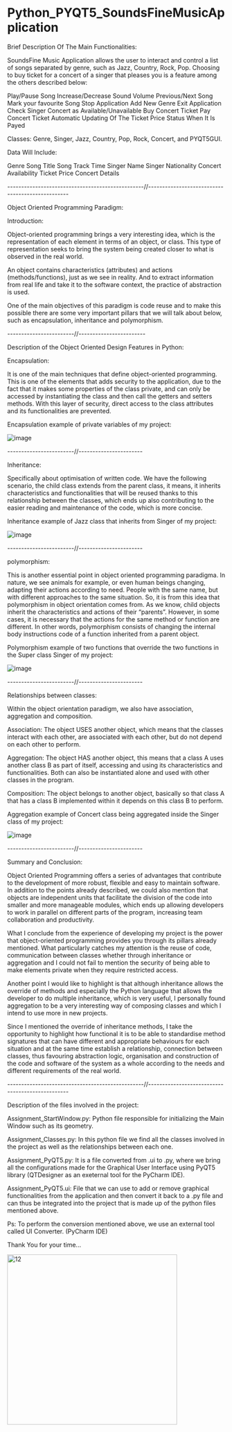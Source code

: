 # Python_PYQT5_SoundsFineMusicApplication

Brief Description Of The Main Functionalities: 

SoundsFine Music Application allows the user to interact and control a list of songs separated by genre, such as Jazz, Country, Rock, Pop. Choosing to buy ticket for a concert of a singer that pleases you is a feature among the others described below:

Play/Pause Song
Increase/Decrease Sound Volume 
Previous/Next Song
Mark your favourite Song
Stop Application
Add New Genre
Exit Application
Check Singer Concert as Available/Unavailable
Buy Concert Ticket
Pay Concert Ticket
Automatic Updating Of The Ticket Price Status When It Is Payed

Classes: Genre, Singer, Jazz, Country,  Pop, Rock, Concert, and PYQT5GUI.

Data Will Include:  

Genre
Song Title
Song Track Time
Singer Name
Singer Nationality
Concert Availability
Ticket Price
Concert Details


-------------------------------------------------//-------------------------------------------------

Object Oriented Programming Paradigm:

Introduction:

Object-oriented programming brings a very interesting idea, which is the representation of each element in terms of an object, or class. This type of representation seeks to bring the system being created closer to what is observed in the real world. 

An object contains characteristics (attributes) and actions (methods/functions), just as we see in reality. And to extract information from real life and take it to the software context, the practice of abstraction is used.

One of the main objectives of this paradigm is code reuse and to make this possible there are some very important pillars that we will talk about below, such as encapsulation, inheritance and polymorphism.

------------------------//------------------------

Description of the Object Oriented Design Features in Python: 


Encapsulation:

It is one of the main techniques that define object-oriented programming. This is one of the elements that adds security to the application, due to the fact that it makes some properties of the class private, and can only be accessed by instantiating the class and then call the getters and setters methods. With this layer of security, direct access to the class attributes and its functionalities are prevented.


Encapsulation example of private variables of my project:

![image](https://github.com/FE7R7/PYTHON_PYQT5_SoundsFineMusicApplication/assets/147453330/1862fef2-b581-4057-8d9b-13441c26bdf7)


------------------------//-----------------------

Inheritance:

Specifically about optimisation of written code. We have the following scenario, the child class extends from the parent class, it means, it inherits characteristics and functionalities that will be reused thanks to this relationship between the classes, which ends up also contributing to the easier reading and maintenance of the code, which is more concise.


Inheritance example of Jazz class that inherits from Singer of my project:

![image](https://github.com/FE7R7/PYTHON_PYQT5_SoundsFineMusicApplication/assets/147453330/274e2ec8-af62-4dd3-a11d-3715c8ba4f66)


------------------------//-----------------------

polymorphism:

This is another essential point in object oriented programming paradigma. In nature, we see animals for example, or even human beings changing, adapting their actions according to need. People with the same name, but with different approaches to the same situation. So, it is from this idea that polymorphism in object orientation comes from. As we know, child objects inherit the characteristics and actions of their “parents”. However, in some cases, it is necessary that the actions for the same method or function are different. In other words, polymorphism consists of changing the internal body instructions code of a function inherited from a parent object.

Polymorphism example of two functions that override the two functions in the Super class Singer of my project:

![image](https://github.com/FE7R7/PYTHON_PYQT5_SoundsFineMusicApplication/assets/147453330/72ac0ad7-77a3-4a76-9e77-ab1866a00066)


------------------------//-----------------------

Relationships between classes:

Within the object orientation paradigm, we also have association, aggregation and composition.


Association: The object USES another object, which means that the classes interact with each other, are associated with each other, but do not depend on each other to perform.


Aggregation: The object HAS another object, this means that a class A uses another class B as part of itself, accessing and using its characteristics and functionalities. Both can also be instantiated alone and used with other classes in the program.


Composition: The object belongs to another object, basically so that class A that has a class B implemented within it depends on this class B to perform.


Aggregation example of Concert class being aggregated inside the Singer class of my project:


![image](https://github.com/FE7R7/PYTHON_PYQT5_SoundsFineMusicApplication/assets/147453330/0a54f779-2030-4728-b853-41adf37f9848)



------------------------//-----------------------

Summary and Conclusion:


Object Oriented Programming offers a series of advantages that contribute to the development of more robust, flexible and easy to maintain software. In addition to the points already described, we could also mention that objects are independent units that facilitate the division of the code into smaller and more manageable modules, which ends up allowing developers to work in parallel on different parts of the program, increasing team collaboration and productivity.

What I conclude from the experience of developing my project is the power that object-oriented programming provides you through its pillars already mentioned. What particularly catches my attention is the reuse of code, communication between classes whether through inheritance or aggregation and I could not fail to mention the security of being able to make elements private when they require restricted access.

Another point I would like to highlight is that although inheritance allows the override of methods and especially the Python language that allows the developer to do multiple inheritance, which is very useful, I personally found aggregation to be a very interesting way of composing classes and which I intend to use more in new projects.

Since I mentioned the override of inheritance methods, I take the opportunity to highlight how functional it is to be able to standardise method signatures that can have different and appropriate behaviours for each situation and at the same time establish a relationship, connection between classes, thus favouring abstraction logic, organisation and construction of the code and software of the system as a whole according to the needs and different requirements of the real world.


-------------------------------------------------//-------------------------------------------------

Description of the files involved in the project:

Assignment_StartWindow.py: Python file responsible for initializing the Main Window such as its geometry.

Assignment_Classes.py: In this python file we find all the classes involved in the project as well as the relationships between each one.

Assignment_PyQT5.py: It is a file converted from .ui to .py, where we bring all the configurations made for the Graphical User Interface using PyQT5 library (QTDesigner as an exeternal tool for the PyCharm IDE).

Assignment_PyQT5.ui: File that we can use to add or remove graphical functionalities from the application and then convert it back to a .py file and can thus be integrated into the project that is made up of the python files mentioned above.

Ps: To perform the conversion mentioned above, we use an external tool called UI Converter. (PyCharm IDE)

Thank You for your time...


<img width="392" alt="12" src="https://github.com/FE7R7/PYTHON_PYQT5_SoundsFineMusicApplication/assets/147453330/40f5ef8b-1399-42f4-b1f0-81f5031bc861">







